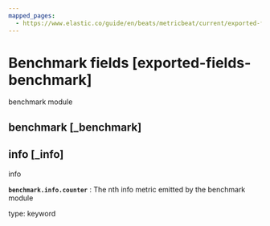 ```yaml
---
mapped_pages:
  - https://www.elastic.co/guide/en/beats/metricbeat/current/exported-fields-benchmark.html
---
```


<!-- This file is generated! See scripts/generate_fields_docs.py -->

# Benchmark fields [exported-fields-benchmark]

benchmark module

## benchmark [_benchmark]



## info [_info]

info

**`benchmark.info.counter`**
:   The nth info metric emitted by the benchmark module

type: keyword


